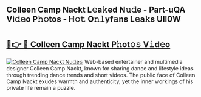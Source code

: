 ## Colleen Camp Nackt L𝚎a𝚔ed N𝚞𝚍e - Part-uQA Vi𝚍𝚎o P𝚑𝚘tos - H𝚘𝚝 O𝚗𝚕yf𝚊ns L𝚎a𝚔s UII0W

# <h2><a href="http://kfdjxg.oniu.top/?m=Colleen+Camp+Nackt">🔗👉 🔴 Colleen Camp Nackt P𝚑ot𝚘𝚜 V𝚒d𝚎o</a></h2>

[![Colleen Camp Nackt Nu𝚍e𝚜](https://i.imgur.com/0qMVB7G.gif)](http://kfdjxg.oniu.top/?m=Colleen+Camp+Nackt)
Web-based entertainer and multimedia designer Colleen Camp Nackt, known for sharing dance and lifestyle ideas through trending dance trends and short videos. The public face of Colleen Camp Nackt exudes warmth and authenticity, yet the inner workings of his private life remain a puzzle.  
